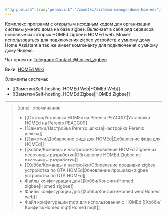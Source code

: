 ```yaml
---
{"dg-publish":true,"permalink":"/zametki/sistema-umnogo-doma-hom-ed/","created":"2024-07-04 15:44","updated":"2024-10-01T22:25:23+03:00"}
---
```


Комплекс программ с открытым исходным кодом для организации системы умного дома на базе zigbee. Включает в себя ряд сервисов основные из которых HOMEd zigbee и HOMEd web. Может использоваться для подключения zigbee устройств к умному дому Home Assistant а так же имеет компоненту для подключения к умному дому Яндекс.

Чат проекта: [Telegram: Contact @homed\_zigbee](https://t.me/homed_zigbee)

Вики: [HOMEd Wiki](https://wiki.homed.dev)

Элементы системы:
- [[Заметки/Self-hosting. HOMEd Web\|HOMEd Web]]
- [[Заметки/Self-hosting. HOMEd Zigbee\|HOMEd Zigbee]]

---
> [!urls]- Упоминания:
> - [[Статьи/Установка HOMEd на Perenio PEACG01\|Установка HOMEd на Perenio PEACG01]]
> - [[Заметки/Настройка Perenio шлюза\|Настройка Perenio шлюза]]
> - [[Заметки/Добавление фида для HOMEd\|Добавление фида для HOMEd]]
> - [[Хобби/Команды и настройки/Обновление HOMEd Zigbee из песочницы разработки\|Обновление HOMEd Zigbee из песочницы разработки]]
> - [[Хобби/Команды и настройки/Обновление прошивки zigbee устройства по OTA HOMEd\|Обновление прошивки zigbee устройства по OTA HOMEd]]
> - Файлы конфигурации для [[Хобби/Конфиги/Homed zigbee\|Homed zigbee]]
> - Файлы конфигурации для [[Хобби/Конфиги/Homed web\|Homed web]]
> - Файл конфигурации mqtt для использования с HOMEd [[Хобби/Конфиги/Homed mqtt\|Homed mqtt]]
> 

